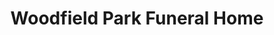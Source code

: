 ---
title: "Woodfield Park Funeral Home"
url: /blackwood/woodfield-park-funeral-home/
shop: Bestattungen
---